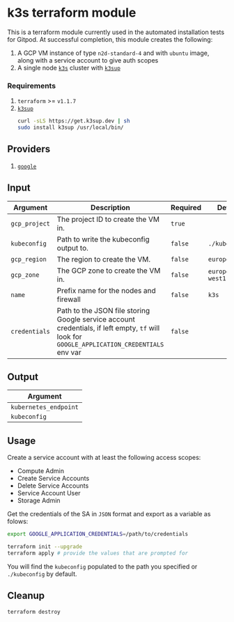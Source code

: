 # k3s terraform module

This is a terraform module currently used in the automated installation tests
for Gitpod. At successful completion, this module creates the following:

1. A GCP VM instance of type `n2d-standard-4` and with `ubuntu` image, along with a service account to give auth scopes
1. A single node [`k3s`](https://k3s.io/) cluster with [`k3sup`](https://github.com/alexellis/k3sup)

### Requirements

1. `terraform` >= `v1.1.7`
1. [`k3sup`](https://github.com/alexellis/k3sup#download-k3sup-tldr)
    ```sh
    curl -sLS https://get.k3sup.dev | sh
    sudo install k3sup /usr/local/bin/
    ```

## Providers

1. [`google`](https://registry.terraform.io/providers/hashicorp/google/latest/docs)

## Input

| Argument      | Description                                                                                                                                  | Required | Default          |
|---------------|----------------------------------------------------------------------------------------------------------------------------------------------|----------|------------------|
| `gcp_project` | The project ID to create the VM in.                                                                                                          | `true`   |                  |
| `kubeconfig`  | Path to write the kubeconfig output to.                                                                                                      | `false`  | `./kubeconfig`   |
| `gcp_region`  | The region to create the VM.                                                                                                                 | `false`  | `europe-west1`   |
| `gcp_zone`    | The GCP zone to create the VM in.                                                                                                            | `false`  | `europe-west1-b` |
| `name`        | Prefix name for the nodes and firewall                                                                                                       | `false`  | `k3s`            |
| `credentials` | Path to the JSON file storing Google service account credentials, if left empty, `tf` will look for `GOOGLE_APPLICATION_CREDENTIALS` env var | `false`  |                  |

## Output

| Argument              |
|-----------------------|
| `kubernetes_endpoint` |
| `kubeconfig`          |

## Usage

Create a service account with at least the following access scopes:
- Compute Admin
- Create Service Accounts
- Delete Service Accounts
- Service Account User
- Storage Admin

Get the credentials of the SA in `JSON` format and export as a variable as folows:

``` sh
export GOOGLE_APPLICATION_CREDENTIALS=/path/to/credentials
```
```sh
terraform init --upgrade
terraform apply # provide the values that are prompted for
```

You will find the `kubeconfig` populated to the path you specified or `./kubeconfig` by default.

## Cleanup

```sh
terraform destroy
```
